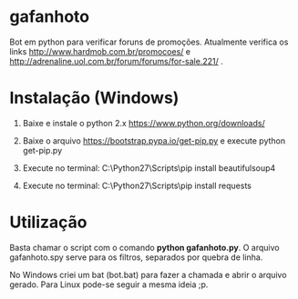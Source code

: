 # gafanhoto

Bot em python para verificar foruns de promoções. Atualmente verifica os links http://www.hardmob.com.br/promocoes/ e http://adrenaline.uol.com.br/forum/forums/for-sale.221/ .

# Instalação (Windows)

1) Baixe e instale o python 2.x https://www.python.org/downloads/

2) Baixe o arquivo https://bootstrap.pypa.io/get-pip.py e execute python get-pip.py

3) Execute no terminal: C:\Python27\Scripts\pip install beautifulsoup4

4) Execute no terminal: C:\Python27\Scripts\pip install requests

# Utilização

Basta chamar o script com o comando **python gafanhoto.py**. O arquivo gafanhoto.spy serve para os filtros, separados por quebra de linha. 

No Windows criei um bat (bot.bat) para fazer a chamada e abrir o arquivo gerado. Para Linux pode-se seguir a mesma ideia ;p.
